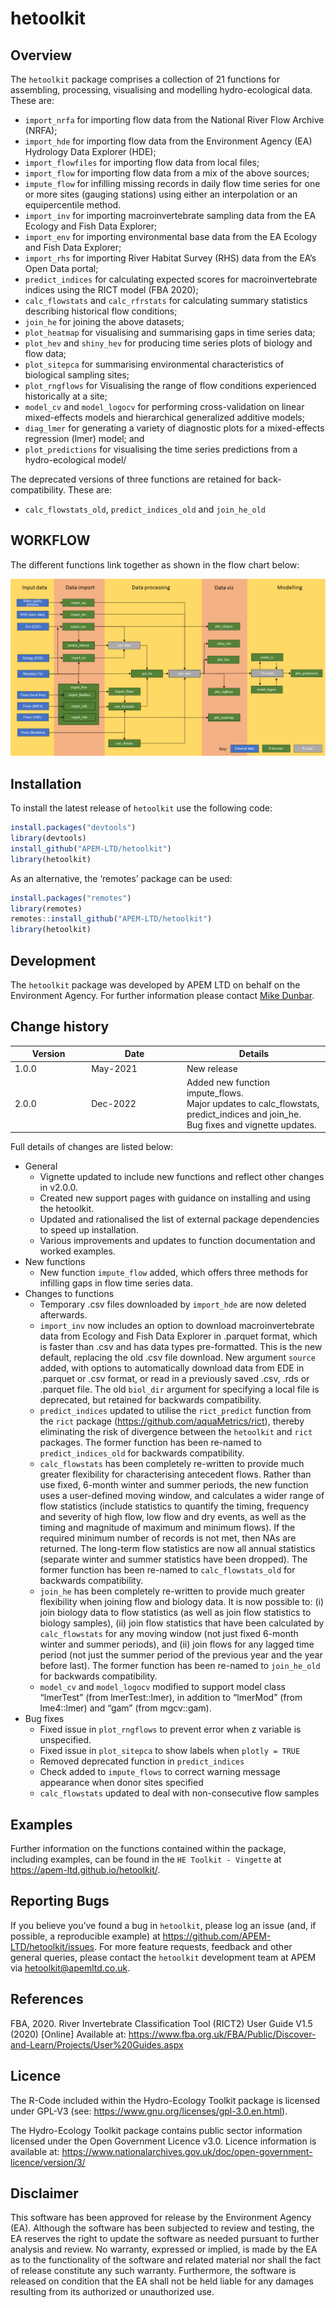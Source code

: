 
<!-- README.md is generated from README.Rmd. Please edit that file -->

# hetoolkit

<!-- badges: start -->
<!-- badges: end -->

## Overview

The `hetoolkit` package comprises a collection of 21 functions for
assembling, processing, visualising and modelling hydro-ecological data.
These are:

-   `import_nrfa` for importing flow data from the National River Flow
    Archive (NRFA);
-   `import_hde` for importing flow data from the Environment Agency
    (EA) Hydrology Data Explorer (HDE);
-   `import_flowfiles` for importing flow data from local files;
-   `import_flow` for importing flow data from a mix of the above
    sources;
-   `impute_flow` for infilling missing records in daily flow time
    series for one or more sites (gauging stations) using either an
    interpolation or an equipercentile method.
-   `import_inv` for importing macroinvertebrate sampling data from the
    EA Ecology and Fish Data Explorer;
-   `import_env` for importing environmental base data from the EA
    Ecology and Fish Data Explorer;
-   `import_rhs` for importing River Habitat Survey (RHS) data from the
    EA’s Open Data portal;
-   `predict_indices` for calculating expected scores for
    macroinvertebrate indices using the RICT model (FBA 2020);
-   `calc_flowstats` and `calc_rfrstats` for calculating summary
    statistics describing historical flow conditions;
-   `join_he` for joining the above datasets;
-   `plot_heatmap` for visualising and summarising gaps in time series
    data;
-   `plot_hev` and `shiny_hev` for producing time series plots of
    biology and flow data;
-   `plot_sitepca` for summarising environmental characteristics of
    biological sampling sites;
-   `plot_rngflows` for Visualising the range of flow conditions
    experienced historically at a site;
-   `model_cv` and `model_logocv` for performing cross-validation on
    linear mixed-effects models and hierarchical generalized additive
    models;
-   `diag_lmer` for generating a variety of diagnostic plots for a
    mixed-effects regression (lmer) model; and
-   `plot_predictions` for visualising the time series predictions from
    a hydro-ecological model/

The deprecated versions of three functions are retained for
back-compatibility. These are:

-   `calc_flowstats_old`, `predict_indices_old` and `join_he_old`

## WORKFLOW

The different functions link together as shown in the flow chart below:

![image info](./FlowChart_v01.png)

## Installation

To install the latest release of `hetoolkit` use the following code:

``` r
install.packages("devtools")
library(devtools)
install_github("APEM-LTD/hetoolkit")
library(hetoolkit)
```

As an alternative, the ‘remotes’ package can be used:

``` r
install.packages("remotes")
library(remotes)
remotes::install_github("APEM-LTD/hetoolkit")
library(hetoolkit)
```

## Development

The `hetoolkit` package was developed by APEM LTD on behalf on the
Environment Agency. For further information please contact [Mike
Dunbar](mailto:mike.dunbar@environment-agency.gov.uk).

## Change history

<table>
<colgroup>
<col style="width: 24%" />
<col style="width: 30%" />
<col style="width: 45%" />
</colgroup>
<thead>
<tr class="header">
<th>Version</th>
<th>Date</th>
<th>Details</th>
</tr>
</thead>
<tbody>
<tr class="odd">
<td>1.0.0</td>
<td>May-2021</td>
<td>New release</td>
</tr>
<tr class="even">
<td>2.0.0</td>
<td>Dec-2022</td>
<td>Added new function impute_flows.<br />
Major updates to calc_flowstats, predict_indices and join_he.<br />
Bug fixes and vignette updates.</td>
</tr>
</tbody>
</table>

Full details of changes are listed below:

-   General
    -   Vignette updated to include new functions and reflect other
        changes in v2.0.0.
    -   Created new support pages with guidance on installing and using
        the hetoolkit.
    -   Updated and rationalised the list of external package
        dependencies to speed up installation.
    -   Various improvements and updates to function documentation and
        worked examples.
-   New functions
    -   New function `impute_flow` added, which offers three methods for
        infilling gaps in flow time series data.
-   Changes to functions
    -   Temporary .csv files downloaded by `import_hde` are now deleted
        afterwards.
    -   `import_inv` now includes an option to download
        macroinvertebrate data from Ecology and Fish Data Explorer in
        .parquet format, which is faster than .csv and has data types
        pre-formatted. This is the new default, replacing the old .csv
        file download. New argument `source` added, with options to
        automatically download data from EDE in .parquet or .csv format,
        or read in a previously saved .csv, .rds or .parquet file. The
        old `biol_dir` argument for specifying a local file is
        deprecated, but retained for backwards compatibility.
    -   `predict_indices` updated to utilise the `rict_predict` function
        from the `rict` package (<https://github.com/aquaMetrics/rict>),
        thereby eliminating the risk of divergence between the
        `hetoolkit` and `rict` packages. The former function has been
        re-named to `predict_indices_old` for backwards compatibility.
    -   `calc_flowstats` has been completely re-written to provide much
        greater flexibility for characterising antecedent flows. Rather
        than use fixed, 6-month winter and summer periods, the new
        function uses a user-defined moving window, and calculates a
        wider range of flow statistics (include statistics to quantify
        the timing, frequency and severity of high flow, low flow and
        dry events, as well as the timing and magnitude of maximum and
        minimum flows). If the required minimum number of records is not
        met, then NAs are returned. The long-term flow statistics are
        now all annual statistics (separate winter and summer statistics
        have been dropped). The former function has been re-named to
        `calc_flowstats_old` for backwards compatibility.
    -   `join_he` has been completely re-written to provide much greater
        flexibility when joining flow and biology data. It is now
        possible to: (i) join biology data to flow statistics (as well
        as join flow statistics to biology samples), (ii) join flow
        statistics that have been calculated by `calc_flowstats` for any
        moving window (not just fixed 6-month winter and summer
        periods), and (ii) join flows for any lagged time period (not
        just the summer period of the previous year and the year before
        last). The former function has been re-named to `join_he_old`
        for backwards compatibility.
    -   `model_cv` and `model_logocv` modified to support model class
        “lmerTest” (from lmerTest::lmer), in addition to “lmerMod” (from
        lme4::lmer) and “gam” (from mgcv::gam).
-   Bug fixes
    -   Fixed issue in `plot_rngflows` to prevent error when z variable
        is unspecified.
    -   Fixed issue in `plot_sitepca` to show labels when
        `plotly = TRUE`
    -   Removed deprecated function in `predict_indices`
    -   Check added to `impute_flows` to correct warning message
        appearance when donor sites specified
    -   `calc_flowstats` updated to deal with non-consecutive flow
        samples

## Examples

Further information on the functions contained within the package,
including examples, can be found in the `HE Toolkit - Vingette` at
<https://apem-ltd.github.io/hetoolkit/>.

## Reporting Bugs

If you believe you’ve found a bug in `hetoolkit`, please log an issue
(and, if possible, a reproducible example) at
<https://github.com/APEM-LTD/hetoolkit/issues>. For more feature
requests, feedback and other general queries, please contact the
`hetoolkit` development team at APEM via <hetoolkit@apemltd.co.uk>.

## References

FBA, 2020. River Invertebrate Classification Tool (RICT2) User Guide
V1.5 (2020) \[Online\] Available at:
<https://www.fba.org.uk/FBA/Public/Discover-and-Learn/Projects/User%20Guides.aspx>

## Licence

The R-Code included within the Hydro-Ecology Toolkit package is licensed
under GPL-V3 (see: <https://www.gnu.org/licenses/gpl-3.0.en.html>).

The Hydro-Ecology Toolkit package contains public sector information
licensed under the Open Government Licence v3.0. Licence information is
available at:
<https://www.nationalarchives.gov.uk/doc/open-government-licence/version/3/>

## Disclaimer

This software has been approved for release by the Environment Agency
(EA). Although the software has been subjected to review and testing,
the EA reserves the right to update the software as needed pursuant to
further analysis and review. No warranty, expressed or implied, is made
by the EA as to the functionality of the software and related material
nor shall the fact of release constitute any such warranty. Furthermore,
the software is released on condition that the EA shall not be held
liable for any damages resulting from its authorized or unauthorized
use.
